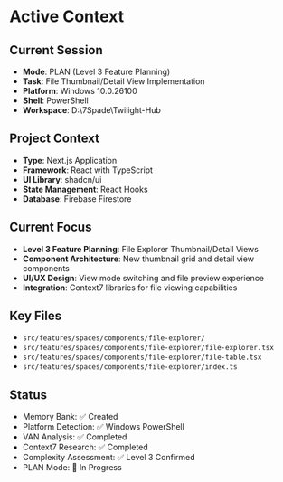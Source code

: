 # Active Context

## Current Session
- **Mode**: PLAN (Level 3 Feature Planning)
- **Task**: File Thumbnail/Detail View Implementation
- **Platform**: Windows 10.0.26100
- **Shell**: PowerShell
- **Workspace**: D:\7Spade\Twilight-Hub

## Project Context
- **Type**: Next.js Application
- **Framework**: React with TypeScript
- **UI Library**: shadcn/ui
- **State Management**: React Hooks
- **Database**: Firebase Firestore

## Current Focus
- **Level 3 Feature Planning**: File Explorer Thumbnail/Detail Views
- **Component Architecture**: New thumbnail grid and detail view components
- **UI/UX Design**: View mode switching and file preview experience
- **Integration**: Context7 libraries for file viewing capabilities

## Key Files
- `src/features/spaces/components/file-explorer/`
- `src/features/spaces/components/file-explorer/file-explorer.tsx`
- `src/features/spaces/components/file-explorer/file-table.tsx`
- `src/features/spaces/components/file-explorer/index.ts`

## Status
- Memory Bank: ✅ Created
- Platform Detection: ✅ Windows PowerShell
- VAN Analysis: ✅ Completed
- Context7 Research: ✅ Completed
- Complexity Assessment: ✅ Level 3 Confirmed
- PLAN Mode: 🔄 In Progress
